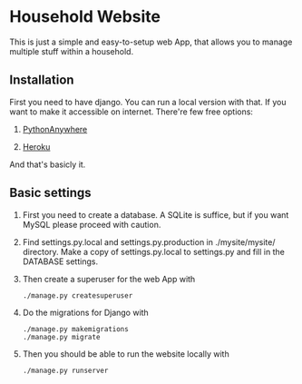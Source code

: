 # Household Website

This is just a simple and easy-to-setup web App, 
that allows you to manage multiple stuff within
a household.

## Installation

First you need to have django. You can run a local
version with that.
If you want to make it accessible on internet.
There're few free options:

1. [PythonAnywhere](https://www.pythonanywhere.com)

1. [Heroku](https://www.heroku.com)

And that's basicly it.

## Basic settings

1. First you need to create a database. A SQLite is suffice,
but if you want MySQL please proceed with caution.

1. Find settings.py.local and settings.py.production
in ./mysite/mysite/ directory. Make a copy of settings.py.local
to settings.py and fill in the DATABASE settings.

1. Then create a superuser for the web App with

    ```bash
    ./manage.py createsuperuser
    ```

1. Do the migrations for Django with
    
    ```
    ./manage.py makemigrations
    ./manage.py migrate
    ```

1. Then you should be able to run the website locally with
    
    ```
    ./manage.py runserver
    ```
